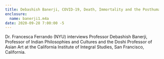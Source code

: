 ```yaml
---
title: Debashish Banerji, COVID-19, Death, Immortality and the Posthuman
enclosure: 
  name: banerji1.m4a
date: 2020-09-28 7:00:00 -5
---
```

Dr. Francesca Ferrando (NYU) interviews Professor Debashish Banerji, Professor of Indian Philosophies and Cultures and the Doshi Professor of Asian Art at the California Institute of Integral Studies, San Francisco, California. 